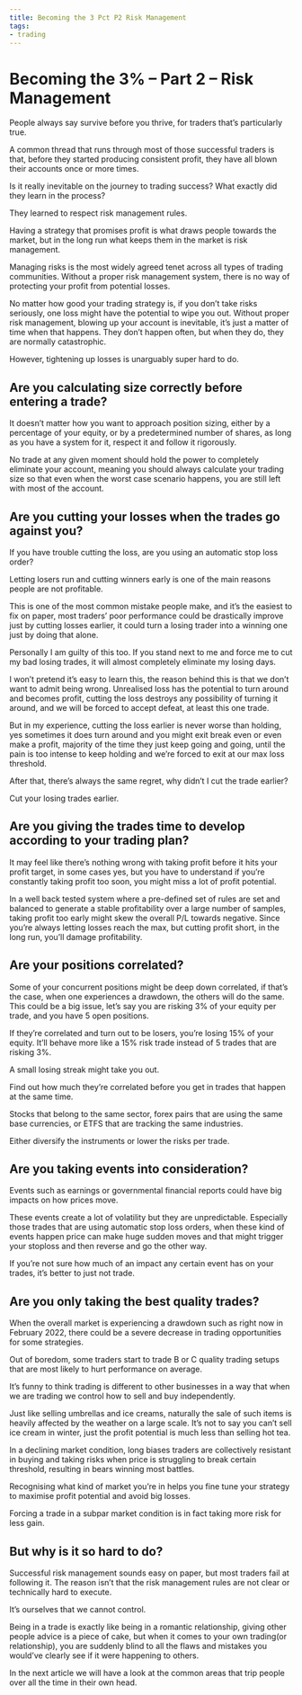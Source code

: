 ```yaml
---
title: Becoming the 3 Pct P2 Risk Management
tags: 
- trading
---
```














# Becoming the 3% – Part 2 – Risk Management





People always say survive before you thrive, for traders that’s particularly true.



A common thread that runs through most of those successful traders is that, before they started producing consistent profit, they have all blown their accounts once or more times.



Is it really inevitable on the journey to trading success? What exactly did they learn in the process?



They learned to respect risk management rules.



Having a strategy that promises profit is what draws people towards the market, but in the long run what keeps them in the market is risk management.



Managing risks is the most widely agreed tenet across all types of trading communities. Without a proper risk management system, there is no way of protecting your profit from potential losses.



No matter how good your trading strategy is, if you don’t take risks seriously, one loss might have the potential to wipe you out. Without proper risk management, blowing up your account is inevitable, it’s just a matter of time when that happens. They don’t happen often, but when they do, they are normally catastrophic.



However, tightening up losses is unarguably super hard to do.



## **Are you calculating size correctly before entering a trade?**



It doesn’t matter how you want to approach position sizing, either by a percentage of your equity, or by a predetermined number of shares, as long as you have a system for it, respect it and follow it rigorously.



No trade at any given moment should hold the power to completely eliminate your account, meaning you should always calculate your trading size so that even when the worst case scenario happens, you are still left with most of the account.



## **Are you cutting your losses when the trades go against you?**



If you have trouble cutting the loss, are you using an automatic stop loss order?



Letting losers run and cutting winners early is one of the main reasons people are not profitable.



This is one of the most common mistake people make, and it’s the easiest to fix on paper, most traders’ poor performance could be drastically improve just by cutting losses earlier, it could turn a losing trader into a winning one just by doing that alone.



Personally I am guilty of this too. If you stand next to me and force me to cut my bad losing trades, it will almost completely eliminate my losing days.



I won’t pretend it’s easy to learn this, the reason behind this is that we don’t want to admit being wrong. Unrealised loss has the potential to turn around and becomes profit, cutting the loss destroys any possibility of turning it around, and we will be forced to accept defeat, at least this one trade.



But in my experience, cutting the loss earlier is never worse than holding, yes sometimes it does turn around and you might exit break even or even make a profit, majority of the time they just keep going and going, until the pain is too intense to keep holding and we’re forced to exit at our max loss threshold.



After that, there’s always the same regret, why didn’t I cut the trade earlier?



Cut your losing trades earlier.



## **Are you giving the trades time to develop according to your trading plan?**



It may feel like there’s nothing wrong with taking profit before it hits your profit target, in some cases yes, but you have to understand if you’re constantly taking profit too soon, you might miss a lot of profit potential.



In a well back tested system where a pre-defined set of rules are set and balanced to generate a stable profitability over a large number of samples, taking profit too early might skew the overall P/L towards negative. Since you’re always letting losses reach the max, but cutting profit short, in the long run, you’ll damage profitability.



## **Are your positions correlated?**



Some of your concurrent positions might be deep down correlated, if that’s the case, when one experiences a drawdown, the others will do the same. This could be a big issue, let’s say you are risking 3% of your equity per trade, and you have 5 open positions.



If they’re correlated and turn out to be losers, you’re losing 15% of your equity. It’ll behave more like a 15% risk trade instead of 5 trades that are risking 3%.



A small losing streak might take you out.



Find out how much they’re correlated before you get in trades that happen at the same time.



Stocks that belong to the same sector, forex pairs that are using the same base currencies, or ETFS that are tracking the same industries.



Either diversify the instruments or lower the risks per trade.



## **Are you taking events into consideration?**



Events such as earnings or governmental financial reports could have big impacts on how prices move.



These events create a lot of volatility but they are unpredictable. Especially those trades that are using automatic stop loss orders, when these kind of events happen price can make huge sudden moves and that might trigger your stoploss and then reverse and go the other way.



If you’re not sure how much of an impact any certain event has on your trades, it’s better to just not trade.



## **Are you only taking the best quality trades?**



When the overall market is experiencing a drawdown such as right now in February 2022, there could be a severe decrease in trading opportunities for some strategies.



Out of boredom, some traders start to trade B or C quality trading setups that are most likely to hurt performance on average.



It’s funny to think trading is different to other businesses in a way that when we are trading we control how to sell and buy independently.



Just like selling umbrellas and ice creams, naturally the sale of such items is heavily affected by the weather on a large scale. It’s not to say you can’t sell ice cream in winter, just the profit potential is much less than selling hot tea.



In a declining market condition, long biases traders are collectively resistant in buying and taking risks when price is struggling to break certain threshold, resulting in bears winning most battles.



Recognising what kind of market you’re in helps you fine tune your strategy to maximise profit potential and avoid big losses.



Forcing a trade in a subpar market condition is in fact taking more risk for less gain.



## **But why is it so hard to do?**



Successful risk management sounds easy on paper, but most traders fail at following it. The reason isn’t that the risk management rules are not clear or technically hard to execute.



It’s ourselves that we cannot control.



Being in a trade is exactly like being in a romantic relationship, giving other people advice is a piece of cake, but when it comes to your own trading(or relationship), you are suddenly blind to all the flaws and mistakes you would’ve clearly see if it were happening to others.



In the next article we will have a look at the common areas that trip people over all the time in their own head.









